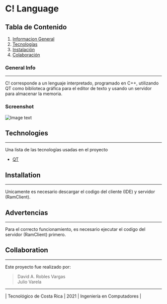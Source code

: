 # C! Language

## Tabla de Contenido
1. [Informacion General](#general-info)
2. [Tecnologías](#technologies)
3. [Instalación](#installation)
4. [Colaboración](#collaboration)
### General Info
***
C! corresponde a un lenguaje interpretado, programado en C++, utilizando QT como biblioteca gráfica para el editor de texto y usando un servidor para almacenar la memoria.
### Screenshot
![Image text](https://cdn.discordapp.com/attachments/840670722790522890/843074457207439390/unknown.png)    
## Technologies
***
Una lista de las tecnologías usadas en el proyecto
* [QT](https://www.qt.io/)


## Installation
***
Unicamente es necesario descargar el codigo del cliente (IDE) y servidor (RamClient).
## Advertencias
***
Para el correcto funcionamiento, es necesario ejecutar el codigo del servidor (RamClient) primero.

## Collaboration
***
Este proyecto fue realizado por:
> David A. Robles Vargas   
> Julio Varela

***
| Tecnológico de Costa Rica | 2021 | Ingeniería en Computadores |
